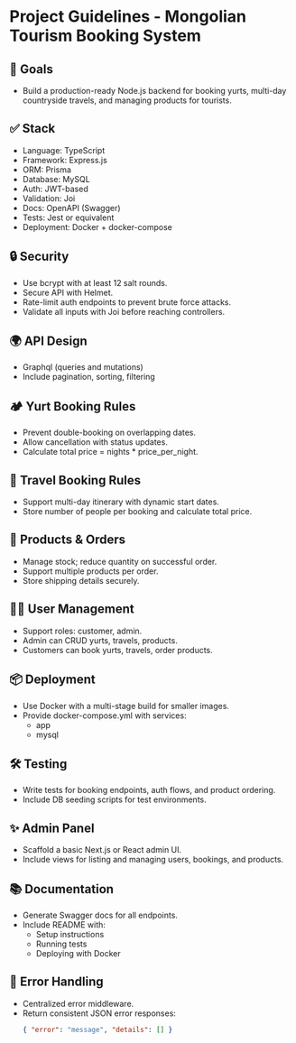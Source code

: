 # Project Guidelines - Mongolian Tourism Booking System

## 📌 Goals
- Build a production-ready Node.js backend for booking yurts, multi-day countryside travels, and managing products for tourists.

## ✅ Stack
- Language: TypeScript
- Framework: Express.js
- ORM: Prisma
- Database: MySQL
- Auth: JWT-based
- Validation: Joi
- Docs: OpenAPI (Swagger)
- Tests: Jest or equivalent
- Deployment: Docker + docker-compose

## 🔒 Security
- Use bcrypt with at least 12 salt rounds.
- Secure API with Helmet.
- Rate-limit auth endpoints to prevent brute force attacks.
- Validate all inputs with Joi before reaching controllers.

## 🌍 API Design
- Graphql (queries and mutations)
- Include pagination, sorting, filtering

## 🏕 Yurt Booking Rules
- Prevent double-booking on overlapping dates.
- Allow cancellation with status updates.
- Calculate total price = nights * price_per_night.

## 🚐 Travel Booking Rules
- Support multi-day itinerary with dynamic start dates.
- Store number of people per booking and calculate total price.

## 🛒 Products & Orders
- Manage stock; reduce quantity on successful order.
- Support multiple products per order.
- Store shipping details securely.

## 🧑‍💻 User Management
- Support roles: customer, admin.
- Admin can CRUD yurts, travels, products.
- Customers can book yurts, travels, order products.

## 📦 Deployment
- Use Docker with a multi-stage build for smaller images.
- Provide docker-compose.yml with services:
    - app
    - mysql

## 🛠 Testing
- Write tests for booking endpoints, auth flows, and product ordering.
- Include DB seeding scripts for test environments.

## ✨ Admin Panel
- Scaffold a basic Next.js or React admin UI.
- Include views for listing and managing users, bookings, and products.

## 📚 Documentation
- Generate Swagger docs for all endpoints.
- Include README with:
    - Setup instructions
    - Running tests
    - Deploying with Docker

## 🚨 Error Handling
- Centralized error middleware.
- Return consistent JSON error responses:
  ```json
  { "error": "message", "details": [] }
